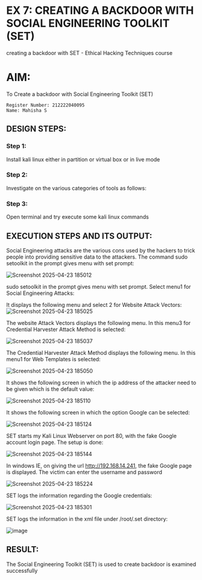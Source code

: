 # EX 7: CREATING A BACKDOOR WITH SOCIAL ENGINEERING TOOLKIT (SET)
creating a backdoor with SET - Ethical Hacking Techniques course

# AIM:
To Create a backdoor with Social Engineering Toolkit (SET)
```
Register Number: 212222040095
Name: Mahisha S
```
## DESIGN STEPS:

### Step 1:

Install kali linux either in partition or virtual box or in live mode


### Step 2:

Investigate on the various categories of tools as follows:

### Step 3:

Open terminal and try execute some kali linux commands

## EXECUTION STEPS AND ITS OUTPUT:
Social Engineering attacks are the various cons used by the hackers to trick people into providing sensitive data to the attackers. 
The command sudo setoolkit in the prompt gives menu with set prompt:

![Screenshot 2025-04-23 185012](https://github.com/user-attachments/assets/4914bc56-24ee-4d9a-a607-af2e0405cbcc)



sudo setoolkit in the prompt gives menu with set prompt. Select menu1 for Social Engineering Attacks:

It displays the following menu and select 2 for Website Attack Vectors:
![Screenshot 2025-04-23 185025](https://github.com/user-attachments/assets/75b01db4-0f88-44f3-9135-ecfef4dad125)



The website Attack Vectors displays the following menu. In this menu3 for Credential Harvester Attack Method is selected:

![Screenshot 2025-04-23 185037](https://github.com/user-attachments/assets/40a1ac25-c890-4194-a9bb-510310308783)




The Credential Harvester Attack Method displays the following menu. In this menu1 for Web Templates is selected:

![Screenshot 2025-04-23 185050](https://github.com/user-attachments/assets/015da719-4bc2-48c8-84ff-144f213a4073)




It shows the following screen in which the ip address of the attacker need to be given which is the default value:

![Screenshot 2025-04-23 185110](https://github.com/user-attachments/assets/fde0acd4-5ecb-4342-a57c-374268f63bfe)




It shows the following screen in which the option Google can be selected:

![Screenshot 2025-04-23 185124](https://github.com/user-attachments/assets/ac21fab3-4725-4aa8-a7c2-d9f4e3e8d6e4)




SET starts my Kali Linux Webserver on port 80, with the fake Google account login page. The setup is done:

![Screenshot 2025-04-23 185144](https://github.com/user-attachments/assets/1a5e64f4-20fb-471e-93b2-e1fbd883bd0c)




In windows IE, on giving the url http://192.168.14.241, the fake Google page is displayed. The victim can enter the username and password

![Screenshot 2025-04-23 185224](https://github.com/user-attachments/assets/79fb01f4-4f11-4562-a0ab-1760aba3dac3)




SET logs the information regarding the Google credentials:

![Screenshot 2025-04-23 185301](https://github.com/user-attachments/assets/2c061ce3-1ac2-486e-8e85-8b06c84c3e62)




SET logs the information in the xml file under /root/.set directory:

![image](https://github.com/user-attachments/assets/eb860581-4b9f-4923-b762-13423fb56ee0)


## RESULT:
The Social Engineering Toolkit (SET) is used to create backdoor is  examined successfully
